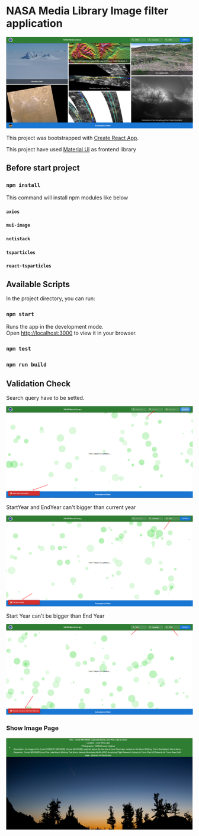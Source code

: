 # NASA Media Library Image filter application

![](/mainpage.png)

This project was bootstrapped with [Create React App](https://github.com/facebook/create-react-app).

This project have used [Material UI](https://mui.com/) as frontend library

## Before start project

### `npm install`

This command will install npm modules like below

#### `axios`
#### `mui-image`
#### `notistack`
#### `tsparticles`
#### `react-tsparticles`

## Available Scripts

In the project directory, you can run:

### `npm start`

Runs the app in the development mode.\
Open [http://localhost:3000](http://localhost:3000) to view it in your browser.

### `npm test`

### `npm run build`

## Validation Check

Search query have to be setted.

![](/error1.png)

StartYear and EndYear can't bigger than current year

![](/error2.png)

Start Year can't be bigger than End Year

![](/error3.png)

### Show Image Page

![](/showpage.png)